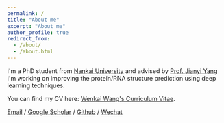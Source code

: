 ```yaml
---
permalink: /
title: "About me"
excerpt: "About me"
author_profile: true
redirect_from: 
  - /about/
  - /about.html
---
```


I'm a PhD student from [Nankai University](https://www.nankai.edu.cn/) and advised by [Prof. Jianyi Yang](https://yanglab.qd.sdu.edu.cn/) I'm working on improving the protein/RNA structure prediction using deep learning techniques.

You can find my CV here: [Wenkai Wang's Curriculum Vitae](../assets/Curriculum_Vitae.pdf).

[Email](mailto:quailwwk@126.com) / [Google Scholar](https://scholar.google.com/citations?hl=en&user=JHI_UmQAAAAJ) / [Github](https://github.com/quailwwk) / [Wechat](../images/wechat.jpg)
